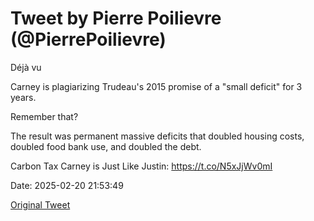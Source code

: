 # Tweet by Pierre Poilievre (@PierrePoilievre)

Déjà vu

Carney is plagiarizing Trudeau's 2015 promise of a "small deficit" for 3 years.

Remember that?

The result was permanent massive deficits that doubled housing costs, doubled food bank use, and doubled the debt. 

Carbon Tax Carney is Just Like Justin: https://t.co/N5xJjWv0mI

Date: 2025-02-20 21:53:49

[Original Tweet](https://x.com/PierrePoilievre/status/1892694170420084907)
